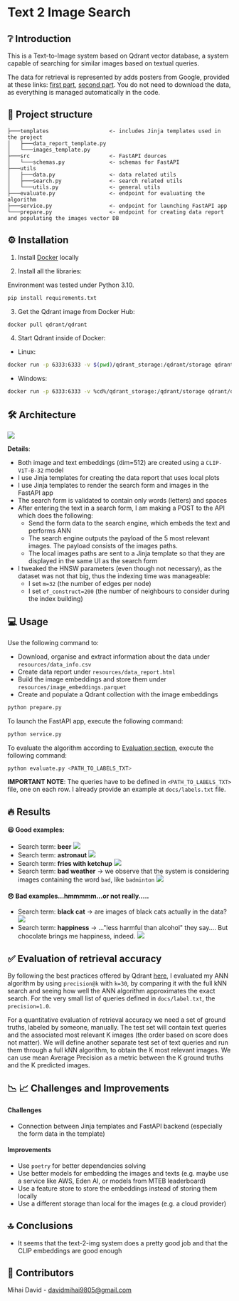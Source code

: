 # Text 2 Image Search


## :grey_question: Introduction
This is a Text-to-Image system based on Qdrant vector database, a system capable of searching for similar images based on textual queries.

The data for retrieval is represented by adds posters from Google, provided at these links: 
[first part](https://storage.googleapis.com/ads-dataset/subfolder-0.zip), [second part](https://storage.googleapis.com/ads-dataset/subfolder-0.zip).
You do not need to download the data, as everything is managed automatically in the code.

## :open_file_folder: Project structure
```
├───templates                   <- includes Jinja templates used in the project
│   ├───data_report_template.py
│   └───images_template.py
├───src                         <- FastAPI dources
│   └───schemas.py              <- schemas for FastAPI
├───utils
│   ├───data.py                 <- data related utils
│   ├───search.py               <- search related utils
│   └───utils.py                <- general utils
├───evaluate.py                 <- endpoint for evaluating the algorithm
├───service.py                  <- endpoint for launching FastAPI app
└───prepare.py                  <- endpoint for creating data report and populating the images vector DB
```

## :gear: Installation
1. Install [Docker](https://docs.docker.com/engine/install/) locally

2. Install all the libraries:

Environment was tested under Python 3.10.
```bash
pip install requirements.txt
```

3. Get the Qdrant image from Docker Hub:
```bash
docker pull qdrant/qdrant
```
4. Start Qdrant inside of Docker:

  - Linux:
```bash
docker run -p 6333:6333 -v $(pwd)/qdrant_storage:/qdrant/storage qdrant/qdrant
```
- Windows:
```bash
docker run -p 6333:6333 -v %cd%/qdrant_storage:/qdrant/storage qdrant/qdrant
```

## :hammer_and_wrench: Architecture

![](docs/architecture.jpg)

**Details**:
- Both image and text embeddings (dim=512) are created using a `CLIP-ViT-B-32` model
- I use Jinja templates for creating the data report that uses local plots
- I use Jinja templates to render the search form and images in the FastAPI app
- The search form is validated to contain only words (letters) and spaces
- After entering the text in a search form, I am making a POST to the API which does the following:
  - Send the form data to the search engine, which embeds the text and performs ANN
  - The search engine outputs the payload of the 5 most relevant images. The payload consists of the images paths.
  - The local images paths are sent to a Jinja template so that they are displayed in the same UI as the search form
- I tweaked the HNSW parameters (even though not necessary), as the dataset was not that big, thus the indexing time was manageable:
  - I set `m=32` (the number of edges per node)
  - I set `ef_construct=200` (the number of neighbours to consider during the index building)

## :computer: Usage
Use the following command to:
- Download, organise and extract information about the data under  `resources/data_info.csv`
- Create data report under `resources/data_report.html`
- Build the image embeddings and store them under `resources/image_embeddings.parquet`
- Create and populate a Qdrant collection with the image embeddings

```bash
python prepare.py
```

To launch the FastAPI app, execute the following command:
```bash
python service.py
```

To evaluate the algorithm according to [Evaluation section](#eval), execute the following command:
```bash
python evaluate.py <PATH_TO_LABELS_TXT>
```
**IMPORTANT NOTE**: The queries have to be defined in `<PATH_TO_LABELS_TXT>` file, one on each row.
I already provide an example at `docs/labels.txt` file.

## :fire: Results

#### :smiley: Good examples:
- Search term: **beer**
![](docs/beer.jpg)
- Search term: **astronaut**
![](docs/astronaut.jpg)
- Search term: **fries with ketchup**
![](docs/fries_with_ketchup.jpg)
- Search term: **bad weather** -> we observe that the system is considering images containing the word `bad`, like `badminton`
![](docs/bad_weather.jpg)

#### :disappointed: Bad examples...hmmmmm...or not really.....
- Search term: **black cat** -> are images of black cats actually in the data?
![](docs/black_cat.jpg)
- Search term: **happiness** -> ..."less harmful than alcohol" they say.... But chocolate brings me happiness, indeed.
![](docs/happiness.jpg)

## <a name="eval"></a> :white_check_mark: Evaluation of retrieval accuracy
By following the best practices offered by Qdrant [here](https://qdrant.tech/documentation/tutorials/retrieval-quality/),
I evaluated my ANN algorithm by using `precision@k` with `k=30`, by comparing it with the full kNN search and 
seeing how well the ANN algorithm approximates the exact search. For the very small list of queries defined in `docs/label.txt`, the `precision=1.0`.

For a quantitative evaluation of retrieval accuracy we need a set of ground truths, labeled by someone, manually.
The test set will contain text queries and the associated most relevant K images (the order based on score does not matter).
We will define another separate test set of text queries and run them through a full kNN algorithm, to obtain the K most relevant images.
We can use mean Average Precision as a metric between the K ground truths and the K predicted images.

## :chart_with_downwards_trend: :chart_with_upwards_trend: Challenges and Improvements

#### Challenges
- Connection between Jinja templates and FastAPI backend (especially the form data in the template)

#### Improvements
- Use `poetry` for better dependencies solving
- Use better models for embedding the images and texts (e.g. maybe use a service like AWS, Eden AI, or models from MTEB leaderboard)
- Use a feature store to store the embeddings instead of storing them locally
- Use a different storage than local for the images (e.g. a cloud provider)
## :top: Conclusions

- It seems that the text-2-img system does a pretty good job and that the CLIP embeddings are good enough

## :man: Contributors
Mihai David - [davidmihai9805@gmail.com](mailto:davidmihai9805@gmail.com)